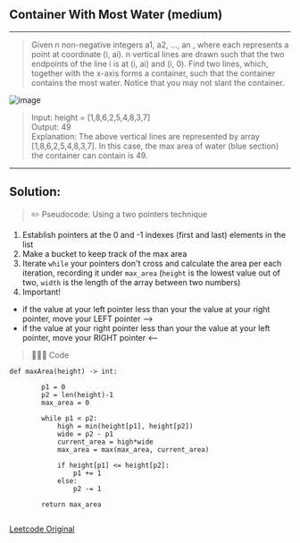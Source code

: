 ## Container With Most Water (medium)
--------------------

> Given n non-negative integers a1, a2, ..., an , where each represents a point at coordinate (i, ai). n vertical lines are drawn such that the two endpoints of the line i is at (i, ai) and (i, 0). Find two lines, which, together with the x-axis forms a container, such that the container contains the most water. Notice that you may not slant the container.

![image](https://s3-lc-upload.s3.amazonaws.com/uploads/2018/07/17/question_11.jpg) 

> Input: height = [1,8,6,2,5,4,8,3,7]\
Output: 49\
Explanation: The above vertical lines are represented by array [1,8,6,2,5,4,8,3,7]. In this case, the max area of water (blue section) the container can contain is 49.

--------------------

## Solution: 


> ✏️ Pseudocode:
Using a two pointers technique
1. Establish pointers at the 0 and -1 indexes (first and last) elements in the list
2. Make a bucket to keep track of the max area
3. Iterate `while` your pointers don't cross and calculate the area per each iteration, recording it under `max_area`
(`height` is the lowest value out of two, `width` is the length of the array between two numbers)
4. Important! 
* if the value at your left pointer less than your the value at your right pointer, move your LEFT pointer --> 
* if the value at your right pointer less than your the value at your left pointer, move your RIGHT pointer <--

> 👩🏼‍💻 Code

```
def maxArea(height) -> int:
        
        p1 = 0
        p2 = len(height)-1
        max_area = 0

        while p1 < p2:
            high = min(height[p1], height[p2])
            wide = p2 - p1
            current_area = high*wide
            max_area = max(max_area, current_area)

            if height[p1] <= height[p2]:
                p1 += 1
            else:
                p2 -= 1

        return max_area
        
```

[Leetcode Original](https://leetcode.com/problems/container-with-most-water/)
